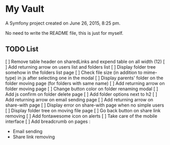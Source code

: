 My Vault
=====

A Symfony project created on June 26, 2015, 8:25 pm.

No need to write the README file, this is just for myself.

TODO List
------
[ ] Remove table header on sharedLinks and expend table on all width (12)
[ ] Add returning arrow on users list and folders list
[ ] Display folder tree somehow in the folders list page
[ ] Check file size (in addition to mime-type) in js after selecting one in the modal
[ ] Display parents' folder on the folder moving page (for folders with same name)
[ ] Add returning arrow on folder moving page
[ ] Change button color on folder renaming modal
[ ] Add js confirm on folder delete page
[ ] Add folder options next to h2
[ ] Add returning arrow on email sending page
[ ] Add returning arrow on share-with page
[ ] Display error on share-with page when no simple users
[ ] Display folder tree on moving file page
[ ] Go back button on share link removing
[ ] Add fontawesome icon on alerts
[ ] Take care of the mobile interface
[ ] Add breadcrumb on pages :
  - Email sending
  - Share link removing